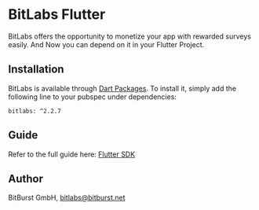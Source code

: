 # BitLabs Flutter

BitLabs offers the opportunity to monetize your app with rewarded surveys easily. And Now you can depend on it in your Flutter Project.

## Installation

BitLabs is available through [Dart Packages](https://pub.dev/). To install
it, simply add the following line to your pubspec under dependencies:

```
bitlabs: ^2.2.7
```

## Guide

Refer to the full guide here: [Flutter SDK](https://developer.bitlabs.ai/docs/flutter-sdk)

## Author

BitBurst GmbH, bitlabs@bitburst.net

